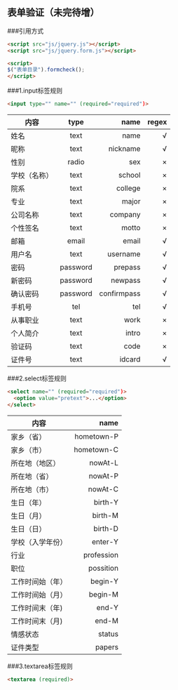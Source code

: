 ## 表单验证（未完待增）

###引用方式
```html
<script src="js/jquery.js"></script>
<script src="js/jquery.form.js"></script>
```
```html
<script>
$("表单目录").formcheck();
</script>
```
###1.input标签规则
```html
<input type="" name="" (required="required")>
```
| 内容            | type            | name        |regex |
| ----------------|:---------------:| -----------:| ----:|
| 姓名            | text            | name        | √    |
| 昵称            | text            | nickname    | √    |
| 性别            | radio           | sex         | ×    |
| 学校（名称）    | text            | school      | ×    |
| 院系            | text            | college     | ×    |
| 专业            | text            | major       | ×    |
| 公司名称        | text            | company     | ×    |
| 个性签名        | text            | motto       | ×    |
| 邮箱            | email           | email       | √    |
| 用户名          | text            | username    | √    |
| 密码            | password        | prepass     | √    |
| 新密码          | password        | newpass     | √    |
| 确认密码        | password        | confirmpass | √    |
| 手机号          | tel             | tel         | √    |
| 从事职业        | text            | work        | ×    |
| 个人简介        | text            | intro       | ×    |
| 验证码          | text            | code        | ×    |
| 证件号          | text            | idcard      | √    |

###2.select标签规则
```html
<select name="" (required="required")>
  <option value="pretext">...</option>
</select>
```
| 内容            | name        |
| ----------------| -----------:|
| 家乡（省）      | hometown-P  |
| 家乡（市）      | hometown-C  |
| 所在地（地区）  | nowAt-L     |
| 所在地（省）    | nowAt-P     |
| 所在地（市）    | nowAt-C     |
| 生日（年）      | birth-Y     |
| 生日（月）      | birth-M     |
| 生日（日）      | birth-D     |
| 学校（入学年份）| enter-Y     |
| 行业            | profession  |
| 职位            | possition   |
| 工作时间始（年）| begin-Y     |
| 工作时间始（月）| begin-M     |
| 工作时间末（年) | end-Y       |
| 工作时间末（月) | end-M       |
| 情感状态        | status      |
| 证件类型        | papers      |

###3.textarea标签规则
```html
<textarea (required)>
```
